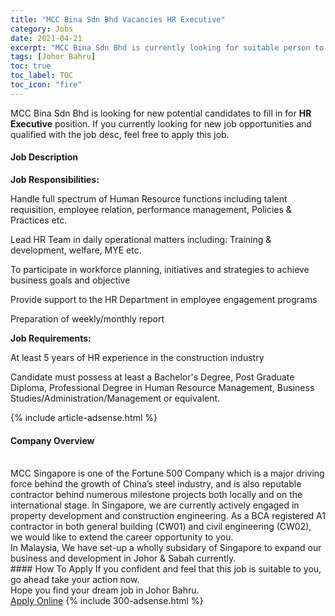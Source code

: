 ```yaml
---
title: "MCC Bina Sdn Bhd Vacancies HR Executive" 
category: Jobs 
date: 2021-04-21 
excerpt: "MCC Bina Sdn Bhd is currently looking for suitable person to fill in the HR Executive which based in Johor Bahru" 
tags: [Johor Bahru] 
toc: true 
toc_label: TOC 
toc_icon: "fire" 
--- 
```


<p>MCC Bina Sdn Bhd is looking for new potential candidates to fill in for <b>HR Executive</b> position. If you currently looking for new job opportunities and qualified with the job desc, feel free to apply this job.
</p><div><div><h4>Job Description</h4></div><div><div><span><div><p><strong>Job Responsibilities:</strong></p><p><span>Handle full spectrum of Human Resource functions including talent requisition, employee relation, performance management, Policies &amp; Practices etc.</span></p><p><span>Lead HR Team in daily operational matters including:&#160;Training &amp; development, welfare, MYE&#160;etc.</span></p><p><span>To participate in workforce planning, initiatives and strategies to achieve business goals and objective&#160;</span></p><p><span>Provide support to the HR Department in employee engagement programs&#160;</span></p><p><span>Preparation of weekly/monthly report</span></p><p><strong>Job Requirements:</strong></p><p><span>At least 5 years of HR experience in the construction industry</span></p><p><span>Candidate must possess at least a Bachelor's Degree, Post Graduate Diploma, Professional Degree in Human Resource Management, Business Studies/Administration/Management or equivalent.</span></p></div></span></div></div></div> 
{% include article-adsense.html %} 
<div><div><h4>Company Overview</h4></div><div><div><span><div><div>
<div>&#160;
<div>
<div>MCC Singapore is one of the Fortune 500 Company which is a major driving force behind the growth of China&#8217;s steel industry, and is also reputable contractor behind numerous milestone projects both locally and on the international stage. In Singapore, we are currently actively engaged in property development and construction engineering. As a BCA registered A1 contractor in both general building (CW01) and civil engineering (CW02), we would like to extend the career opportunity to you.</div>
<div>In Malaysia, We have set-up a wholly subsidary of Singapore to expand our business and development in Johor &amp; Sabah currently.&#160;</div>
</div>
</div>
</div></div></span></div></div></div> 
#### How To Apply 
If you confident and feel that this job is suitable to you, go ahead take your action now. <br/> 
Hope you find your dream job in Johor Bahru. <br/> 
<a href="https://www.jobstreet.com.my/en/job/hr-executive-4542612?jobId=jobstreet-my-job-4542612&" class="btn btn--info" target="_blank" rel="nofollow noopenner">Apply Online</a> 
{% include 300-adsense.html %} 